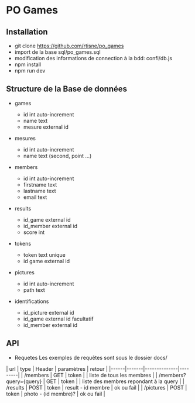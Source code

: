 # PO Games
## Installation
  - git clone https://github.com/rtisne/po_games
  - import de la base sql/po_games.sql
  - modification des informations de connection à la bdd: confi/db.js
  - npm install
  - npm run dev



## Structure de la Base de données

* games
    - id              int auto-increment
    - name         text
    - mesure      external id

* mesures
    - id              int auto-increment
    - name         text                             (second, point ...)

* members
    - id               int auto-increment
    - firstname    text
    - lastname     text
    - email          text

* results
    - id_game     external id
    - id_member external id
    - score          int

* tokens
    - token          text unique
    - id game       external id

* pictures
    - id               int auto-increment
    - path           text

* identifications
    - id_picture   external id
    - id_game     external id facultatif
    - id_member external id

## API

* Requetes
Les exemples de requêtes sont sous le dossier docs/

| url | type | Header | paramètres | retour |
|------|-------|--------------|---------|
| /members | GET | token | | liste de tous les membres |
| /members?query={query} | GET | token | | liste des membres repondant à la query |
| /results | POST | token | result - id membre | ok ou fail |
| /pictures | POST | token | photo - (id membre)? | ok ou fail |
